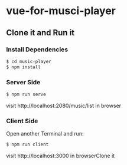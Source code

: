 # vue-for-musci-player

## Clone it and Run it

### Install Dependencies

```bash
$ cd music-player
$ npm install
```

### Server Side

```bash
$ npm run serve
```

visit http://localhost:2080/music/list in browser

### Client Side

Open another Terminal and run:

```bash
$ npm run client
```

visit http://localhost:3000 in browserClone it
